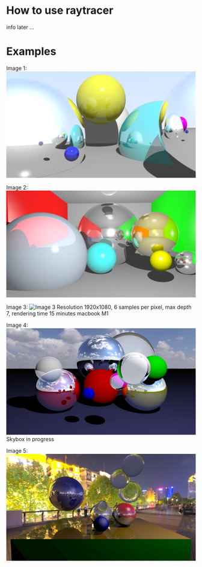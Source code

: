 # How to use raytracer
info later ...

# Examples
Image 1:
![Image 1](../docs/examples/image1.png)

Image 2:
![Image 2](../docs/examples/image2.png)

Image 3:
![Image 3](../docs/examples/image3.png)
Resolution 1920x1080, 6 samples per pixel, max depth 7, rendering time 15 minutes macbook M1

Image 4:
![Image 4](../docs/examples/image4.png)
Skybox in progress

Image 5:
![Image 4](../docs/examples/image5.png)